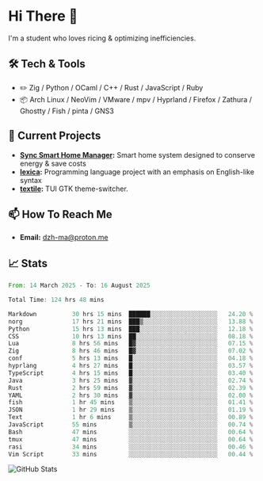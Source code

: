 # Hi There 👋
I'm a student who loves ricing & optimizing inefficiencies.
## 🛠️ Tech & Tools
- ✏️  Zig / Python / OCaml / C++ / Rust / JavaScript / Ruby
- 📦 Arch Linux / NeoVim / VMware / mpv / Hyprland / Firefox / Zathura / Ghostty / Fish / pinta / GNS3
## 🔭 Current Projects
- **[Sync Smart Home Manager](https://github.com/dzh-ma/sync):** Smart home system designed to conserve energy & save costs
- **[lexica](https://github.com/dzh-ma/lexica):** Programming language project with an emphasis on English-like syntax
- **[textile](https://github.com/dzh-ma/textile):** TUI GTK theme-switcher.
## 📫 How To Reach Me
- **Email:** [dzh-ma@proton.me](mailto:dzh-ma@proton.me)
## 📈 Stats
<!--START_SECTION:waka-->

```rust
From: 14 March 2025 - To: 16 August 2025

Total Time: 124 hrs 48 mins

Markdown          30 hrs 15 mins  ██████░░░░░░░░░░░░░░░░░░░   24.20 %
norg              17 hrs 21 mins  ███▒░░░░░░░░░░░░░░░░░░░░░   13.88 %
Python            15 hrs 13 mins  ███░░░░░░░░░░░░░░░░░░░░░░   12.18 %
CSS               10 hrs 13 mins  ██░░░░░░░░░░░░░░░░░░░░░░░   08.18 %
Lua               8 hrs 56 mins   █▓░░░░░░░░░░░░░░░░░░░░░░░   07.15 %
Zig               8 hrs 46 mins   █▓░░░░░░░░░░░░░░░░░░░░░░░   07.02 %
conf              5 hrs 13 mins   █░░░░░░░░░░░░░░░░░░░░░░░░   04.18 %
hyprlang          4 hrs 27 mins   █░░░░░░░░░░░░░░░░░░░░░░░░   03.57 %
TypeScript        4 hrs 15 mins   █░░░░░░░░░░░░░░░░░░░░░░░░   03.40 %
Java              3 hrs 25 mins   ▓░░░░░░░░░░░░░░░░░░░░░░░░   02.74 %
Rust              2 hrs 59 mins   ▓░░░░░░░░░░░░░░░░░░░░░░░░   02.39 %
YAML              2 hrs 30 mins   ▓░░░░░░░░░░░░░░░░░░░░░░░░   02.00 %
fish              1 hr 45 mins    ▒░░░░░░░░░░░░░░░░░░░░░░░░   01.41 %
JSON              1 hr 29 mins    ▒░░░░░░░░░░░░░░░░░░░░░░░░   01.19 %
Text              1 hr 6 mins     ▒░░░░░░░░░░░░░░░░░░░░░░░░   00.89 %
JavaScript        55 mins         ▒░░░░░░░░░░░░░░░░░░░░░░░░   00.74 %
Bash              47 mins         ░░░░░░░░░░░░░░░░░░░░░░░░░   00.64 %
tmux              47 mins         ░░░░░░░░░░░░░░░░░░░░░░░░░   00.64 %
rasi              34 mins         ░░░░░░░░░░░░░░░░░░░░░░░░░   00.46 %
Vim Script        33 mins         ░░░░░░░░░░░░░░░░░░░░░░░░░   00.44 %
```

<!--END_SECTION:waka-->

![GitHub Stats](https://github-readme-stats.vercel.app/api?username=dzh-ma&show_icons=true&theme=transparent)

